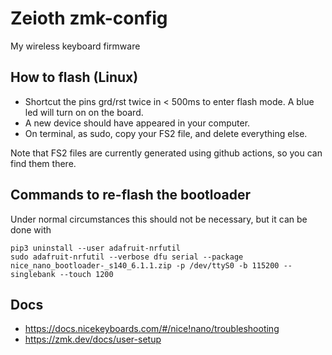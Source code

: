 # Zeioth zmk-config
My wireless keyboard firmware

## How to flash (Linux)

* Shortcut the pins grd/rst twice in < 500ms to enter flash mode. A blue led will turn on on the board. 
* A new device should have appeared in your computer.
* On terminal, as sudo, copy your FS2 file, and delete everything else.

Note that FS2 files are currently generated using github actions, so you can find them there.

## Commands to re-flash the bootloader
Under normal circumstances this should not be necessary, but it can be done with

    pip3 uninstall --user adafruit-nrfutil
    sudo adafruit-nrfutil --verbose dfu serial --package nice_nano_bootloader-_s140_6.1.1.zip -p /dev/ttyS0 -b 115200 --singlebank --touch 1200


## Docs 

* https://docs.nicekeyboards.com/#/nice!nano/troubleshooting
* https://zmk.dev/docs/user-setup

